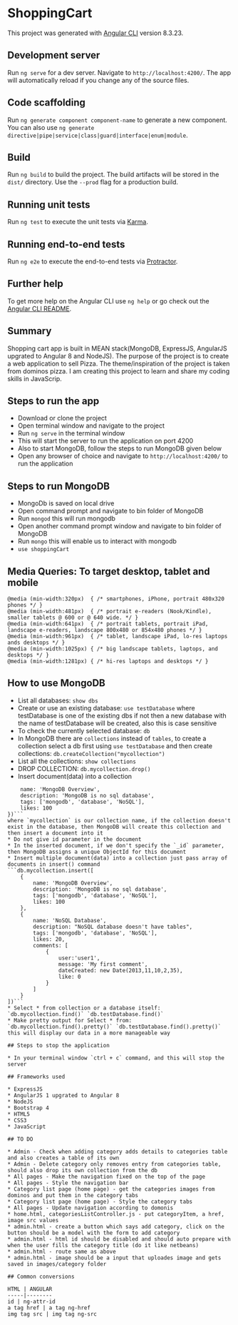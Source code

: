 # ShoppingCart

This project was generated with [Angular CLI](https://github.com/angular/angular-cli) version 8.3.23.

## Development server

Run `ng serve` for a dev server. Navigate to `http://localhost:4200/`. The app will automatically reload if you change any of the source files.

## Code scaffolding

Run `ng generate component component-name` to generate a new component. You can also use `ng generate directive|pipe|service|class|guard|interface|enum|module`.

## Build

Run `ng build` to build the project. The build artifacts will be stored in the `dist/` directory. Use the `--prod` flag for a production build.

## Running unit tests

Run `ng test` to execute the unit tests via [Karma](https://karma-runner.github.io).

## Running end-to-end tests

Run `ng e2e` to execute the end-to-end tests via [Protractor](http://www.protractortest.org/).

## Further help

To get more help on the Angular CLI use `ng help` or go check out the [Angular CLI README](https://github.com/angular/angular-cli/blob/master/README.md).

## Summary

Shopping cart app is built in MEAN stack(MongoDB, ExpressJS, AngularJS upgrated to Angular 8 and NodeJS). The purpose of the project is to create a web application to sell Pizza. The theme/inspiration of the project is taken from dominos pizza. I am creating this project to learn and share my coding skills in JavaScrip.

## Steps to run the app

* Download or clone the project
* Open terminal window and navigate to the project
* Run `ng serve` in the terminal window
* This will start the server to run the application on port 4200
* Also to start MongoDB, follow the steps to run MongoDB given below
* Open any browser of choice and navigate to `http://localhost:4200/` to run the application

## Steps to run MongoDB

* MongoDb is saved on local drive
* Open command prompt and navigate to bin folder of MongoDB
* Run `mongod` this will run mongodb
* Open another command prompt window and navigate to bin folder of MongoDB
* Run `mongo` this will enable us to interact with mongodb
* `use shoppingCart`

## Media Queries: To target desktop, tablet and mobile

```
@media (min-width:320px)  { /* smartphones, iPhone, portrait 480x320 phones */ }
@media (min-width:481px)  { /* portrait e-readers (Nook/Kindle), smaller tablets @ 600 or @ 640 wide. */ }
@media (min-width:641px)  { /* portrait tablets, portrait iPad, landscape e-readers, landscape 800x480 or 854x480 phones */ }
@media (min-width:961px)  { /* tablet, landscape iPad, lo-res laptops ands desktops */ }
@media (min-width:1025px) { /* big landscape tablets, laptops, and desktops */ }
@media (min-width:1281px) { /* hi-res laptops and desktops */ }
```

## How to use MongoDB

* List all databases: `show dbs`
* Create or use an existing database: `use testDatabase` where testDatabase is one of the existing dbs if not then a new database with the name of testDatabase will be created, also this is case sensitive
* To check the currently selected database: `db`
* In MongoDB there are `collections` instead of `tables`, to create a collection select a db first using `use testDatabase` and then create collections: `db.createCollection("mycollection")`
* List all the collections: `show collections`
* DROP COLLECTION: `db.mycollection.drop()`
* Insert document(data) into a collection
```db.mycollection.insert({
    name: 'MongoDB Overview',
    description: 'MongoDB is no sql database',
    tags: ['mongodb', 'database', 'NoSQL'],
    likes: 100
})```
where `mycollection` is our collection name, if the collection doesn't exist in the database, then MongoDB will create this collection and then insert a document into it
* Do not give id parameter in the document
* In the inserted document, if we don't specify the `_id` parameter, then MongoDB assigns a unique ObjectId for this document
* Insert multiple document(data) into a collection just pass array of documents in insert() command
```db.mycollection.insert([
    {
        name: 'MongoDB Overview',
        description: 'MongoDB is no sql database',
        tags: ['mongodb', 'database', 'NoSQL'],
        likes: 100
    },
    {
        name: 'NoSQL Database',
        description: "NoSQL database doesn't have tables",
        tags: ['mongodb', 'database', 'NoSQL'],
        likes: 20,
        comments: [
            {
                user:'user1',
                message: 'My first comment',
                dateCreated: new Date(2013,11,10,2,35),
                like: 0
            }
        ]
    }
])```
* Select * from collection or a database itself: `db.mycollection.find()` `db.testDatabase.find()`
* Make pretty output for Select * from: `db.mycollection.find().pretty()` `db.testDatabase.find().pretty()` this will display our data in a more manageable way

## Steps to stop the application

* In your terminal window `ctrl + c` command, and this will stop the server

## Frameworks used

* ExpressJS
* AngularJS 1 upgrated to Angular 8
* NodeJS
* Bootstrap 4
* HTML5
* CSS3
* JavaScript

## TO DO

* Admin - Check when adding category adds details to categories table and also creates a table of its own
* Admin - Delete category only removes entry from categories table, should also drop its own collection from the db
* All pages - Make the navigation fixed on the top of the page
* All pages - Style the navigation bar
* Category list page (home page) - get the categories images from dominos and put them in the category tabs
* Category list page (home page) - Style the category tabs
* All pages - Update navigation according to domonis
* home.html, categoriesListController.js - put categoryItem, a href, image src values
* admin.html - create a button which says add category, click on the button should be a model with the form to add category
* admin.html - html id should be disabled and should auto prepare with when the user fills the category title (do it like netbeans)
* admin.html - route same as above
* admin.html - image should be a input that uploades image and gets saved in images/category folder

## Common conversions

HTML | ANGULAR
-----|--------
id | ng-attr-id
a tag href | a tag ng-href
img tag src | img tag ng-src
